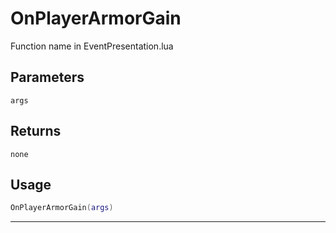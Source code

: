 # OnPlayerArmorGain
Function name in EventPresentation.lua
## Parameters
`args`
## Returns
`none`
## Usage
```lua
OnPlayerArmorGain(args)
```
---
